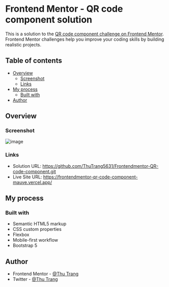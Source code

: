 # Frontend Mentor - QR code component solution

This is a solution to the [QR code component challenge on Frontend Mentor](https://www.frontendmentor.io/challenges/qr-code-component-iux_sIO_H). Frontend Mentor challenges help you improve your coding skills by building realistic projects. 

## Table of contents

- [Overview](#overview)
  - [Screenshot](#screenshot)
  - [Links](#links)
- [My process](#my-process)
  - [Built with](#built-with)
- [Author](#author)


## Overview

### Screenshot
![image](https://github.com/ThuTrang5631/Frontendmentor-QR-code-component/assets/70875419/2cd5ecc3-8d65-4734-8fe5-43ba2d8cf9df)


### Links

- Solution URL: https://github.com/ThuTrang5631/Frontendmentor-QR-code-component.git
- Live Site URL: https://frontendmentor-qr-code-component-mauve.vercel.app/

## My process

### Built with

- Semantic HTML5 markup
- CSS custom properties
- Flexbox
- Mobile-first workflow
- Bootstrap 5


## Author

- Frontend Mentor - [@Thu Trang](https://www.frontendmentor.io/profile/ThuTrang5631)
- Twitter - [@Thu Trang](https://www.linkedin.com/in/thutrang5631/)


